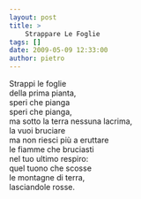 ```yaml
---
layout: post
title: >
    Strappare Le Foglie
tags: []
date: 2009-05-09 12:33:00
author: pietro
---
```

Strappi le foglie<br/>della prima pianta,<br/>speri che pianga<br/>speri che pianga,<br/>ma sotto la terra nessuna lacrima,<br/>la vuoi bruciare<br/>ma non riesci più a eruttare<br/>le fiamme che bruciasti<br/>nel tuo ultimo respiro:<br/>quel tuono che scosse<br/>le montagne di terra,<br/>lasciandole rosse.
